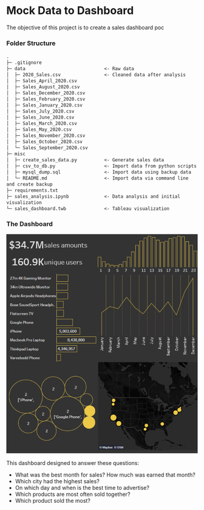 # Mock Data to Dashboard

The objective of this project is to create a sales dashboard poc

### Folder Structure

```
.
├─ .gitignore
├─ data                             <- Raw data
│  ├─ 2020_Sales.csv                <- Cleaned data after analysis
│  ├─ Sales_April_2020.csv
│  ├─ Sales_August_2020.csv
│  ├─ Sales_December_2020.csv
│  ├─ Sales_February_2020.csv
│  ├─ Sales_January_2020.csv
│  ├─ Sales_July_2020.csv
│  ├─ Sales_June_2020.csv
│  ├─ Sales_March_2020.csv
│  ├─ Sales_May_2020.csv
│  ├─ Sales_November_2020.csv
│  ├─ Sales_October_2020.csv
│  └─ Sales_September_2020.csv
├─ misc
│  ├─ create_sales_data.py          <- Generate sales data
│  ├─ csv_to_db.py                  <- Import data from python scripts
│  ├─ mysql_dump.sql                <- Import data using backup data
│  └─ README.md                     <- Import data via command line and create backup
├─ requirements.txt
├─ sales_analysis.ipynb             <- Data analysis and initial visualization
└─ sales_dashboard.twb              <- Tableau visualization
```

### The Dashboard

![dashboard_img](./src/img/sales_dashboard.png)

This dashboard designed to answer these questions:

- What was the best month for sales? How much was earned that month?
- Which city had the highest sales?
- On which day and when is the best time to advertise?
- Which products are most often sold together?
- Which product sold the most?
